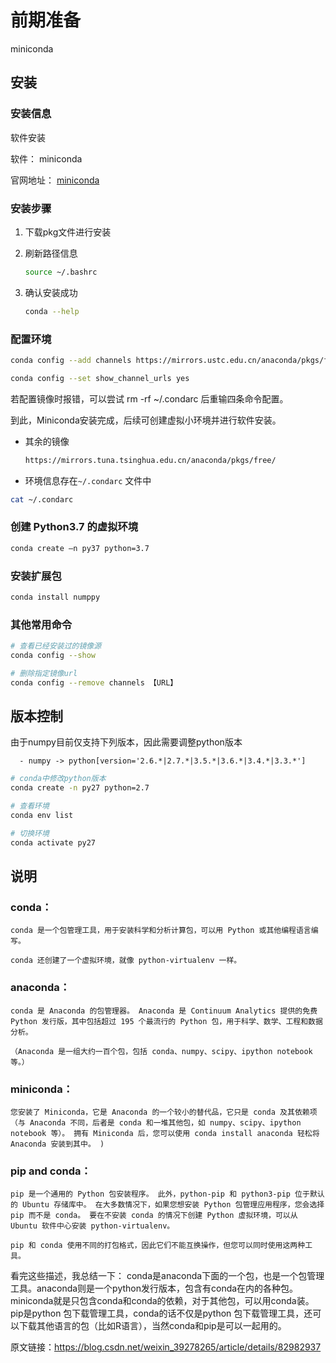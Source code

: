 # 前期准备

miniconda

## 安装



### 安装信息

软件安装

软件： miniconda

官网地址： [miniconda](https://docs.conda.io/en/latest/miniconda.html)

### 安装步骤

1. 下载pkg文件进行安装

2. 刷新路径信息

   ```bash
   source ~/.bashrc
   ```

3. 确认安装成功

   ```bash
   conda --help
   ```



### 配置环境

```bash
conda config --add channels https://mirrors.ustc.edu.cn/anaconda/pkgs/free/

conda config --set show_channel_urls yes
```

若配置镜像时报错，可以尝试 rm -rf  ~/.condarc 后重输四条命令配置。

到此，Miniconda安装完成，后续可创建虚拟小环境并进行软件安装。



- 其余的镜像

  ```bash
  https://mirrors.tuna.tsinghua.edu.cn/anaconda/pkgs/free/
  ```

  



- 环境信息存在`~/.condarc` 文件中

```bash
cat ~/.condarc
```



### 创建 Python3.7 的虚拟环境

```bash
conda create –n py37 python=3.7
```



### 安装扩展包

```bash
conda install numppy
```





### 其他常用命令

```bash
# 查看已经安装过的镜像源
conda config --show

# 删除指定镜像url
conda config --remove channels 【URL】

```



## 版本控制

由于numpy目前仅支持下列版本，因此需要调整python版本

```text
  - numpy -> python[version='2.6.*|2.7.*|3.5.*|3.6.*|3.4.*|3.3.*']
```





```bash
# conda中修改python版本
conda create -n py27 python=2.7

# 查看环境
conda env list

# 切换环境
conda activate py27
```



## 说明

### conda：

```text
conda 是一个包管理工具，用于安装科学和分析计算包，可以用 Python 或其他编程语言编写。

conda 还创建了一个虚拟环境，就像 python-virtualenv 一样。
```

### anaconda：

```text
conda 是 Anaconda 的包管理器。 Anaconda 是 Continuum Analytics 提供的免费 Python 发行版，其中包括超过 195 个最流行的 Python 包，用于科学、数学、工程和数据分析。

（Anaconda 是一组大约一百个包，包括 conda、numpy、scipy、ipython notebook 等。）
```



### miniconda：

```text
您安装了 Miniconda，它是 Anaconda 的一个较小的替代品，它只是 conda 及其依赖项（与 Anaconda 不同，后者是 conda 和一堆其他包，如 numpy、scipy、ipython notebook 等）。 拥有 Miniconda 后，您可以使用 conda install anaconda 轻松将 Anaconda 安装到其中。 )
```



### pip and conda：

```text
pip 是一个通用的 Python 包安装程序。 此外，python-pip 和 python3-pip 位于默认的 Ubuntu 存储库中。 在大多数情况下，如果您想安装 Python 包管理应用程序，您会选择 pip 而不是 conda。 要在不安装 conda 的情况下创建 Python 虚拟环境，可以从 Ubuntu 软件中心安装 python-virtualenv。

pip 和 conda 使用不同的打包格式，因此它们不能互换操作，但您可以同时使用这两种工具。
```



看完这些描述，我总结一下：
conda是anaconda下面的一个包，也是一个包管理工具。anaconda则是一个python发行版本，包含有conda在内的各种包。miniconda就是只包含conda和conda的依赖，对于其他包，可以用conda装。pip是python 包下载管理工具，conda的话不仅是python 包下载管理工具，还可以下载其他语言的包（比如R语言），当然conda和pip是可以一起用的。


原文链接：https://blog.csdn.net/weixin_39278265/article/details/82982937









